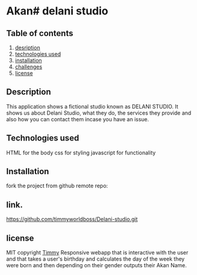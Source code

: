 # Akan# delani studio

## Table of contents
1. [desription](#description)
2. [technologies used](#technologiesused)
3. [installation](#installation)
4. [challenges](#challenges)
5. [license](#license)

## Description
This application shows a fictional studio known as DELANI STUDIO. It shows us about Delani Studio, what they do, the services they provide and also how you can contact them incase you have an issue.
## Technologies used
HTML for the body
css for styling
javascript for functionality
## Installation
fork the project from github remote repo:
## link.
https://github.com/timmyworldboss/Delani-studio.git

## license
MIT  copyright [Timmy](/LICENSE.md)
Responsive webapp that is interactive with the user and  that takes a user's birthday and calculates the day of the week they were born and then depending on their gender outputs their Akan Name. 